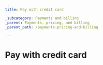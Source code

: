 ```yaml
---
title: Pay with credit card

_subcategory: Payments and billing
_parent: Payments, pricing, and billing
_parent_path: /payments-pricing-and-billing

---
```

# Pay with credit card